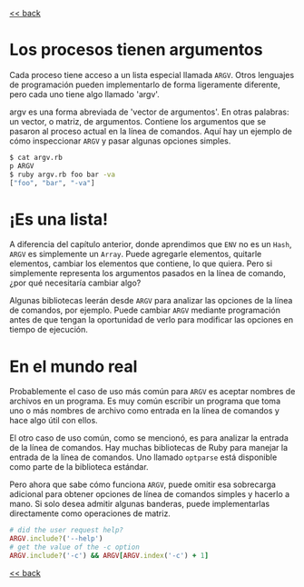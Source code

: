 [<< back](README.md)

# Los procesos tienen argumentos

Cada proceso tiene acceso a un lista especial llamada `ARGV`. Otros lenguajes de programación pueden implementarlo de forma ligeramente diferente, pero cada uno tiene algo llamado 'argv'.

argv es una forma abreviada de 'vector de argumentos'. En otras palabras: un vector, o matriz, de argumentos. Contiene los argumentos que se pasaron al proceso actual en la línea de comandos. Aquí hay un ejemplo de cómo inspeccionar `ARGV` y pasar algunas opciones simples.

```bash
$ cat argv.rb
p ARGV
$ ruby argv.rb foo bar -va
["foo", "bar", "-va"]
```

# ¡Es una lista!

A diferencia del capítulo anterior, donde aprendimos que `ENV` no es un `Hash`, `ARGV` es simplemente un `Array`. Puede agregarle elementos, quitarle elementos, cambiar los elementos que contiene, lo que quiera. Pero si simplemente representa los argumentos pasados en la línea de comando, ¿por qué necesitaría cambiar algo?

Algunas bibliotecas leerán desde `ARGV` para analizar las opciones de la línea de comandos, por ejemplo. Puede cambiar `ARGV` mediante programación antes de que tengan la oportunidad de verlo para modificar las opciones en tiempo de ejecución.

# En el mundo real

Probablemente el caso de uso más común para `ARGV` es aceptar nombres de archivos en un programa. Es muy común escribir un programa que toma uno o más nombres de archivo como entrada en la línea de comandos y hace algo útil con ellos.

El otro caso de uso común, como se mencionó, es para analizar la entrada de la línea de comandos. Hay muchas bibliotecas de Ruby para manejar la entrada de la línea de comandos. Uno llamado `optparse` está disponible como parte de la biblioteca estándar.

Pero ahora que sabe cómo funciona `ARGV`, puede omitir esa sobrecarga adicional para obtener opciones de línea de comandos simples y hacerlo a mano. Si solo desea admitir algunas banderas, puede implementarlas directamente como operaciones de matriz.

```ruby
# did the user request help?
ARGV.include?('--help')
# get the value of the -c option
ARGV.include?('-c') && ARGV[ARGV.index('-c') + 1]
```

[<< back](README.md)
